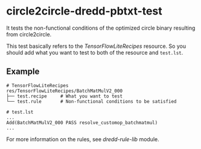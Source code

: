 # circle2circle-dredd-pbtxt-test

It tests the non-functional conditions of the optimized circle binary resulting from circle2circle.

This test basically refers to the _TensorFlowLiteRecipes_ resource. So you should add what you want to test to both of the resource and `test.lst`.

## Example

```
# TensorFlowLiteRecipes
res/TensorFlowLiteRecipes/BatchMatMulV2_000
├── test.recipe     # What you want to test
└── test.rule       # Non-functional conditions to be satisfied

# test.lst
...
Add(BatchMatMulV2_000 PASS resolve_customop_batchmatmul)
...
```

For more information on the rules, see _dredd-rule-lib_ module.
